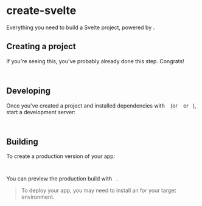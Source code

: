 
# create-svelte

Everything you need to build a Svelte project, powered by .

## Creating a project

If you're seeing this, you've probably already done this step. Congrats!

``` ```

## Developing

Once you've created a project and installed dependencies with ` ` (or ` ` or ` `), start a development server:

``` ```

## Building

To create a production version of your app:

``` ```

You can preview the production build with ` `.

> To deploy your app, you may need to install an for your target environment.

